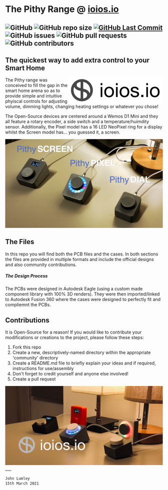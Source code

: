 

# The Pithy Range @ [ioios.io](https://ioios.io/products/pithy)

![GitHub](https://img.shields.io/github/license/ioios-io/pithy) ![GitHub repo size](https://img.shields.io/github/repo-size/ioios-io/pithy) [![GitHub Last Commit](https://img.shields.io/github/last-commit/ioios-io/pithy.svg)](https://img.shields.io/github/last-commit/ioios-io/pithy.svg) ![GitHub issues](https://img.shields.io/github/issues-raw/ioios-io/pithy) ![GitHub pull requests](https://img.shields.io/github/issues-pr/ioios-io/pithy) ![GitHub contributors](https://img.shields.io/github/contributors/ioios-io/pithy)
---
## The quickest way to add extra control to your Smart Home
[<img align="right" src="./assets/ioios-300W-inverted.png?raw=true">](https://ioios.io) The Pithy range was conceived to fill the gap in the smart home arena so as to provide simple and intuitive phyiscal controls for adjusting volume, dimming lights, changing heating settings or whatever you chose!

The Open-Source devices are centered around a Wemos D1 Mini and they all feature a rotary encoder, a side switch and a temperature/huimdity sensor. Additionally, the Pixel model has a 16 LED NeoPixel ring for a display whilst the Screen model has... you guessed it, a screen.

<img src="./assets/PithyRangeLabelled.png?raw=true">

## The Files
In this repo you will find both the PCB files and the cases. In both sections the files are provided in multiple formats and include the official designs and also community contributions.
##### The Design Process
The PCBs were designed in Autodesk Eagle (using a custom made component library with 100% 3D renders). They were then imported/linked to Autodesk Fusion 360 where the cases were designed to perfectly fit and compliemnt the PCBs.

## Contributions
It is Open-Source for a reason! If you would like to contribute your modifications or creations to the project, please follow these steps:
1. Fork this repo
2. Create a new, descriptively-named directory within the appropriate 'community' directory
3. Create a README.md file to briefly explain your ideas and if required, instructions for use/assembly
4. Don't forget to credit yourself and anyone else involved!
4. Create a pull request

<img src="./assets/PithyRangeLogo.png?raw=true">
___

```
John Lumley
15th March 2021
```